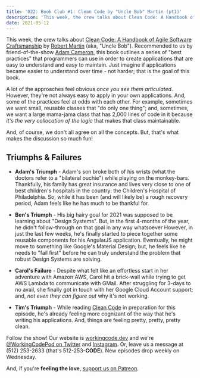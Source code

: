 ```yaml
---
title: '022: Book Club #1: Clean Code by "Uncle Bob" Martin (pt1)'
description: 'This week, the crew talks about Clean Code: A Handbook of Agile Software Craftsmanship by Robert Martin aka "Uncle Bob". Recommended to us by friend-of-the-show Adam Cameron, this book outlines a series of best practices that programmers can use in order to create applications that are easy to understand and easy to maintain.'
date: 2021-05-12
---
```


<script async defer onload="redcircleIframe();" src="https://api.podcache.net/embedded-player/sh/30227421-bc27-45c2-bfb4-861def7dd4cc/ep/a92c4a72-82f4-4849-a904-9b8dbc8cefee"></script><div class="redcirclePlayer-a92c4a72-82f4-4849-a904-9b8dbc8cefee"></div>

This week, the crew talks about [Clean Code: A Handbook of Agile Software Craftsmanship][clean-code] by [Robert Martin][robert-martin] (aka, "Uncle Bob"). Recommended to us by friend-of-the-show [Adam Cameron][adam-cameron], this book outlines a series of "best practices" that programmers can use in order to create applications that are easy to understand and easy to maintain. Just imagine if applications became easier to understand over time - not harder; that is the goal of this book.

A lot of the approaches feel obvious _once you see them articulated_. However, they're not always easy to apply in your own applications. And, some of the practices feel at odds with each other. For example, sometimes we want small, reusable classes that "do only one thing"; and, sometimes, we want a large mama-jama class that has 2,000 lines of code in it because _it's the very collocation of the logic_ that makes that class maintainable.

And, of course, we don't all agree on all the concepts. But, that's what makes the discussion so much fun!

## Triumphs &amp; Failures

* **Adam's Triumph** - Adam's son broke both of his wrists (what the doctors refer to a "bilateral ouchie") while playing on the monkey-bars. Thankfully, his family has great insurance and lives very close to one of best children's hospitals in the country: the Children's Hospital of Philadelphia. So, while it has been (and will likely be) a rough recovery period, Adam feels like he has much to be thankful for.

* **Ben's Triumph** - His big hairy goal for 2021 was supposed to be learning about "Design Systems". But, in the first 4-months of the year, he didn't follow-through on that goal in any way whatsoever However, in just the last few weeks, he's finally started to piece together some reusable components for his AngularJS application. Eventually, he might move to something like Google's Material Design; but, he feels like he needs to "fail first" before he can truly understand the problem that robust Design Systems are solving.

* **Carol's Failure** - Despite what felt like an effortless start in her adventure with Amazon AWS, Carol hit a brick-wall while trying to get AWS Lambda to communicate with GMail. After struggling for 3-days to no avail, she finally got in touch with her Google Cloud Account support; and, _not even they can figure out_ why it's not working.

* **Tim's Triumph** - While reading [Clean Code][clean-code] in preparation for this episode, he's already feeling more cognizant of the way that he's writing his applications. And, things are feeling pretty, pretty, pretty clean.

Follow the show! Our website is [workingcode.dev][working-code] and we're [@WorkingCodePod on Twitter][working-code-twitter] and [Instagram][working-code-instagram]. Or, leave us a message at (512) 253-2633‬ (that's 512-253-**CODE**). New episodes drop weekly on Wednesday.

And, if you're **feeling the love**, [support us on Patreon][working-code-patreon].

[adam-cameron]: https://blog.adamcameron.me/
[clean-code]: https://www.amazon.com/Clean-Code-Handbook-Software-Craftsmanship-ebook/dp/B001GSTOAM
[robert-martin]: http://cleancoder.com/
[working-code]: https://workingcode.dev/
[working-code-instagram]: https://www.instagram.com/workingcodepod/
[working-code-patreon]: https://www.patreon.com/workingcodepod
[working-code-twitter]: https://twitter.com/WorkingCodePod

